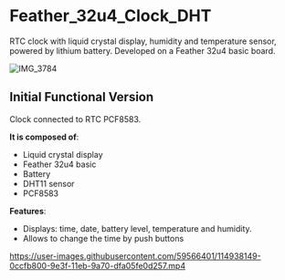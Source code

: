 # Feather_32u4_Clock_DHT
 RTC clock with liquid crystal display, humidity and temperature sensor, powered by lithium battery. Developed on a Feather 32u4 basic board.

![IMG_3784](https://user-images.githubusercontent.com/59566401/114938077-f3c70700-9e3e-11eb-80e3-961b13e4c4c4.jpeg)


## Initial Functional Version

Clock connected to RTC PCF8583.

__It is composed of__:

- Liquid crystal display
- Feather 32u4 basic
- Battery
- DHT11 sensor
- PCF8583

__Features__:

- Displays: time, date, battery level, temperature and humidity.
- Allows to change the time by push buttons


https://user-images.githubusercontent.com/59566401/114938149-0ccfb800-9e3f-11eb-9a70-dfa05fe0d257.mp4

